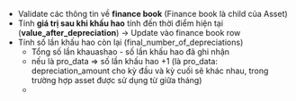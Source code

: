 - Validate các thông tin về **finance book** (Finance book là child của Asset)
- Tính **giá trị sau khi khấu hao** tính đến thời điểm hiện tại (**value_after_depreciation**) -> Update vào finance book row
- Tính số lần khấu hao còn lại (final_number_of_depreciations)
	- Tổng số lần khauashao - số lần khấu hao đã ghi nhận
	- nếu là pro_data => số lần khấu hao +1 (là pro_data: depreciation_amount cho kỳ đầu và kỳ cuối sẽ khác nhau, trong trường hợp asset được sử dụng từ giữa tháng)
	- 